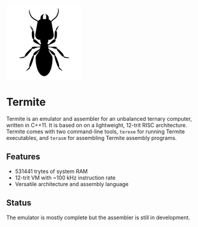 ![Termite icon](./icon.png)
# Termite

Termite is an emulator and assembler for an unbalanced ternary computer, written in C++11. It is based on on a lightweight, 12-trit RISC architecture. Termite comes with two command-line tools, `terexe` for running Termite executables, and `terasm` for assembling Termite assembly programs.

## Features
* 531441 trytes of system RAM
* 12-trit VM with ~100 kHz instruction rate
* Versatile architecture and assembly language

## Status
The emulator is mostly complete but the assembler is still in development.